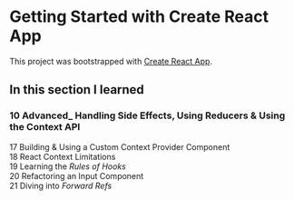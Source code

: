 # Getting Started with Create React App

This project was bootstrapped with [Create React App](https://github.com/facebook/create-react-app).

## In this section I learned
### 10 Advanced_ Handling Side Effects, Using Reducers & Using the Context API
17 Building & Using a Custom Context Provider Component <br/>
18 React Context Limitations <br/>
19 Learning the _Rules of Hooks_ <br/>
20 Refactoring an Input Component <br/>
21 Diving into _Forward Refs_

